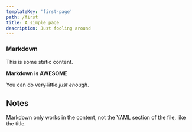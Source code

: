 ```yaml
---
templateKey: 'first-page'
path: /first
title: A simple page
description: Just fooling around
---
```

### Markdown
This is some static content.

**Markdown is AWESOME**

You can do ~~very little~~ *just enough*.

## Notes
Markdown only works in the content, not the YAML section of the file, like the title.

